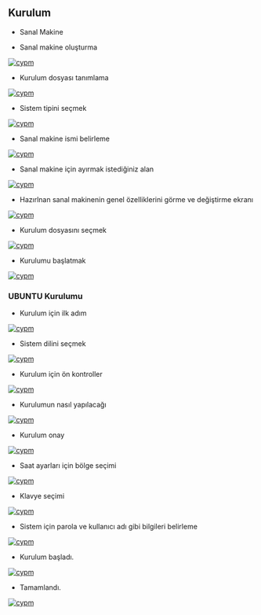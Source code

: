 ## Kurulum

+ Sanal Makine


+ Sanal makine oluşturma

<a href="#" rel="some text">![cypm](/img/1.png)</a>

+ Kurulum dosyası tanımlama

<a href="#" rel="some text">![cypm](/img/2.png)</a>

+ Sistem tipini seçmek

<a href="#" rel="some text">![cypm](/img/3.png)</a>

+ Sanal makine ismi belirleme

<a href="#" rel="some text">![cypm](/img/4.png)</a>

+ Sanal makine için ayırmak istediğiniz alan

<a href="#" rel="some text">![cypm](/img/5.png)</a>

+ Hazırlnan sanal makinenin genel özelliklerini görme ve değiştirme ekranı

<a href="#" rel="some text">![cypm](/img/6.png)</a>

+ Kurulum dosyasını seçmek

<a href="#" rel="some text">![cypm](/img/8.png)</a>

+ Kurulumu başlatmak

<a href="#" rel="some text">![cypm](/img/7.png)</a>

### UBUNTU Kurulumu

+ Kurulum için ilk adım

<a href="#" rel="some text">![cypm](/img/u1.png)</a>

+ Sistem dilini seçmek

<a href="#" rel="some text">![cypm](/img/u2.png)</a>

+ Kurulum için ön kontroller

<a href="#" rel="some text">![cypm](/img/u3.png)</a>

+ Kurulumun nasıl yapılacağı

<a href="#" rel="some text">![cypm](/img/u4.png)</a>

+ Kurulum onay

<a href="#" rel="some text">![cypm](/img/u5.png)</a>

+ Saat ayarları için bölge seçimi

<a href="#" rel="some text">![cypm](/img/u6.png)</a>

+ Klavye seçimi

<a href="#" rel="some text">![cypm](/img/u7.png)</a>

+ Sistem için parola ve kullanıcı adı gibi bilgileri belirleme

<a href="#" rel="some text">![cypm](/img/u8.png)</a>

+ Kurulum başladı. 

<a href="#" rel="some text">![cypm](/img/u9.png)</a>

+ Tamamlandı.

<a href="#" rel="some text">![cypm](/img/u10.png)</a>

